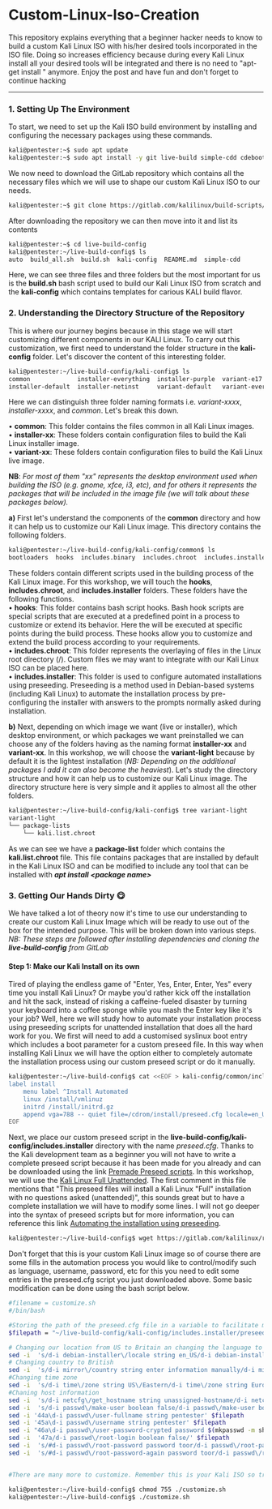 # **Custom-Linux-Iso-Creation**

This repository explains everything that a beginner hacker needs to know to build a custom Kali Linux ISO with his/her desired tools incorporated in the ISO file. Doing so increases efficiency because during every Kali Linux install all your desired tools will be integrated and there is no need to "apt-get install " anymore. Enjoy the post and have fun and don't forget to continue hacking

---

### 1. Setting Up The Environment
To start, we need to set up the Kali ISO build environment by installing and configuring the necessary packages using these commands.

```bash
kali@pentester:~$ sudo apt update
kali@pentester:~$ sudo apt install -y git live-build simple-cdd cdebootstrap curl
```

We now need to download the GitLab repository which contains all the necessary files which we will use to shape our custom Kali Linux ISO to our needs.
```bash
kali@pentester:~$ git clone https://gitlab.com/kalilinux/build-scripts/live-build-config.git
```
After downloading the repository we can then move into it and list its contents
```bash
kali@pentester:~$ cd live-build-config 
kali@pentester:~/live-build-config$ ls
auto  build_all.sh  build.sh  kali-config  README.md  simple-cdd
```
Here, we can see three files and three folders but the most important for us is the **build.sh** bash script used to build our Kali Linux ISO from scratch and the **kali-config** which contains templates for carious KALI build flavor.

### 2. Understanding the Directory Structure of the Repository

This is where our journey begins because in this stage we will start customizing different components in our KALI Linux. To carry out this customization, we first need to understand the folder structure in the **kali-config** folder. Let's discover the content of this interesting folder.
```bash
kali@pentester:~/live-build-config/kali-config$ ls 
common             installer-everything  installer-purple  variant-e17         variant-gnome  variant-kde    variant-light  variant-mate     variant-xfce
installer-default  installer-netinst     variant-default   variant-everything  variant-i3     variant-large  variant-lxde   variant-minimal
```
Here we can distinguish three folder naming formats i.e. *variant-xxxx*, *installer-xxxx*, and *common*. Let's break this down.

• **common**: This folder contains the files common in all Kali Linux images.<br>
• **installer-xx**: These folders contain configuration files to build the Kali Linux installer image.<br>
• **variant-xx**: These folders contain configuration files to build the Kali Linux live image.

**NB**: *For most of them "xx" represents the desktop environment used when building the ISO (e.g. gnome, xfce, i3, etc), and for others it represents the packages that will be included in the image file (we will talk about these packages below).*

**a)** First let's understand the components of the  **common** directory and how it can help us to customize our Kali Linux image. This directory contains the following folders.
```bash
kali@pentester:~/live-build-config/kali-config/common$ ls
bootloaders  hooks  includes.binary  includes.chroot  includes.installer  package-lists  preseed
```
These folders contain different scripts used in the building process of the Kali Linux image. For this workshop, we will touch the **hooks**, **includes.chroot**, and **includes.installer** folders. These folders have the following functions.<br>
• **hooks**: This folder contains bash script hooks. Bash hook scripts are special scripts that are executed at a predefined point in a process to customize or extend its behavior. Here the will be executed at specific points during the build process. These hooks allow you to customize and extend the build process according to your requirements.<br>
• **includes.chroot**: This folder represents the overlaying of files in the Linux root directory (/). Custom files we may want to integrate with our Kali Linux ISO can be placed here.<br>
• **includes.installer**: This folder is used to configure automated installations using preseeding. Preseeding is a method used in Debian-based systems (including Kali Linux) to automate the installation process by pre-configuring the installer with answers to the prompts normally asked during installation.<br>

**b)** Next, depending on which image we want (live or installer), which desktop environment, or which packages we want preinstalled we can choose any of the folders having as the naming format **installer-xx** and **variant-xx**. In this workshop, we will choose the **variant-light** because by default it is the lightest installation (*NB: Depending on the additional packages I add it can also become the heaviest*). Let's study the directory structure and how it can help us to customize our Kali Linux image. The directory structure here is very simple and it applies to almost all the other folders.
```bash
kali@pentester:~/live-build-config/kali-config$ tree variant-light 
variant-light
└── package-lists
    └── kali.list.chroot
```
As we can see we have a **package-list** folder which contains the **kali.list.chroot** file. This file contains packages that are installed by default in the Kali Linux ISO and can be modified to include any tool that can be installed with ***apt install \<package name\>***

### 3. Getting Our Hands Dirty :yum:
We have talked a lot of theory now it's time to use our understanding to create our custom Kali Linux Image which will be ready to use out of the box for the intended purpose. This will be broken down into various steps. *NB: These steps are followed after installing dependencies and cloning the **live-build-config** from GitLab*
#### Step 1: Make our Kali Install on its own
Tired of playing the endless game of "Enter, Yes, Enter, Enter, Yes" every time you install Kali Linux? Or maybe you'd rather kick off the installation and hit the sack, instead of risking a caffeine-fueled disaster by turning your keyboard into a coffee sponge while you mash the Enter key like it's your job? Well, here we will study how to automate your installation process using preseeding scripts for unattended installation that does all the hard work for you.
We first will need to add a customised syslinux boot entry which includes a boot parameter for a custom preseed file. In this way when installing Kali Linux we will have the option either to completely automate the installation process using our custom preseed script or do it manually. 
```bash
kali@pentester:~/live-build-config$ cat <<EOF > kali-config/common/includes.binary/isolinux/install.cfg
label install
    menu label ^Install Automated
    linux /install/vmlinuz
    initrd /install/initrd.gz
    append vga=788 -- quiet file=/cdrom/install/preseed.cfg locale=en_US keymap=us hostname=kali domain=local.lan
EOF
```
Next, we place our custom preseed script in the **live-build-config/kali-config/includes.installer** directory with the name *preseed.cfg*. Thanks to the Kali development team as a beginner you will not have to write a complete preseed script because it has been made for you already and can be downloaded using the link [Premade Preseed scripts](https://gitlab.com/kalilinux/recipes/kali-preseed-examples/).
In this workshop, we will use the [Kali Linux Full Unattended](https://gitlab.com/kalilinux/recipes/kali-preseed-examples/-/raw/master/kali-linux-full-unattended.preseed). The first comment in this file mentions that "This preseed files will install a Kali Linux "Full" installation with no questions asked (unattended)", this sounds great but to have a complete installation we will have to modify some lines. I will not go deeper into the syntax of preseed scripts but for more information, you can reference this link [Automating the installation using preseeding](https://www.debian.org/releases/bookworm/amd64/apb.en.html).

```bash
kali@pentester:~/live-build-config$ wget https://gitlab.com/kalilinux/recipes/kali-preseed-examples/-/raw/master/kali-linux-full-unattended.preseed -O kali-config/includes.installer/preseed.cfg
```
Don't forget that this is your custom Kali Linux image so of course there are some fills in the automation process you would like to control/modify such as language, username, password, etc for this you need to edit some entries in the preseed.cfg script you just downloaded above. Some basic modification can be done using the bash script below.

```bash
#filename = customize.sh
#/bin/bash

#Storing the path of the preseed.cfg file in a variable to facilitate manipulation
$filepath = "~/live-build-config/kali-config/includes.installer/preseed.cfg"

# Changing our location from US to Britain an changing the language to English
sed -i  's/d-i debian-installer\/locale string en_US/d-i debian-installer\/locale string en_GB\nd-i debian-installer\/language string en/' $filepath
# Changing country to British
sed -i  's/d-i mirror\/country string enter information manually/d-i mirror\/country string GB/' $filepath
#Changing time zone
sed -i  's/d-i time\/zone string US\/Eastern/d-i time\/zone string Europe\/London/' $filepath
#Chaning host information
sed -i  's/d-i netcfg\/get_hostname string unassigned-hostname/d-i netcfg\/get_domain string kali.local/' $filepath
sed -i  's/d-i passwd\/make-user boolean false/d-i passwd\/make-user boolean true/' $filepath
sed -i '44a\d-i passwd\/user-fullname string pentester' $filepath
sed -i '45a\d-i passwd\/username string pentester' $filepath
sed -i "46a\d-i passwd\/user-password-crypted password $(mkpasswd -m sha-512 pentester)" $filepath
sed -i  '47a/d-i passwd\/root-login boolean false/' $filepath
sed -i  's/#d-i passwd\/root-password password toor/d-i passwd\/root-password password toor/' $filepath
sed -i  's/#d-i passwd\/root-password-again password toor/d-i passwd\/root-password-again password toor/' $filepath


#There are many more to customize. Remember this is your Kali ISO so try to play around with this file. 
```
```bash
kali@pentester:~/live-build-config$ chmod 755 ./customize.sh
kali@pentester:~/live-build-config$ ./customize.sh
```




























